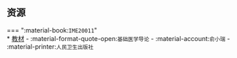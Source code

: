 ## 资源  
=== ":material-book:`IME20011`"  
    * [教材](http://api.cqu-openlib.cn/file?key=iP6bV290ouij) - :material-format-quote-open:`基础医学导论` - :material-account:`俞小瑞` - :material-printer:`人民卫生出版社`  